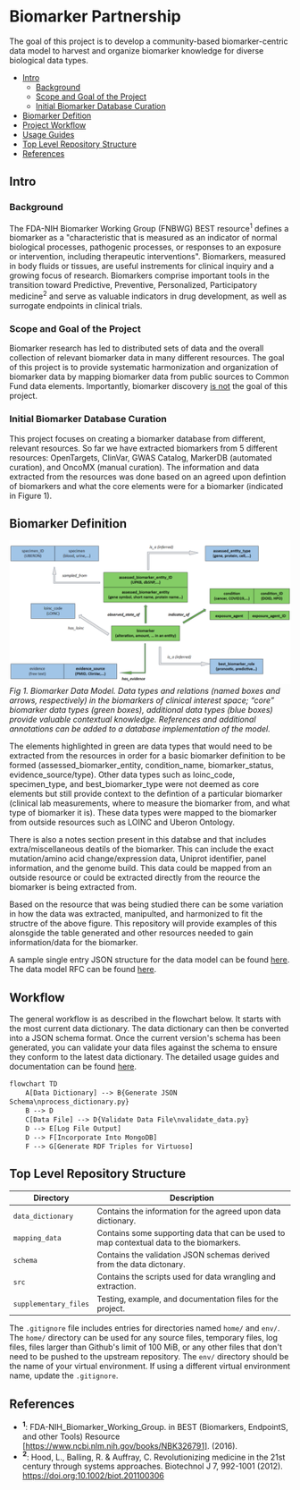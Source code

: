 # Biomarker Partnership  

The goal of this project is to develop a community-based biomarker-centric data model to harvest and organize biomarker knowledge for diverse biological data types. 

- [Intro](#intro)
    - [Background](#background)
    - [Scope and Goal of the Project](#scope-and-goal-of-the-project)
    - [Initial Biomarker Database Curation](#initial-biomarker-database-curation)
- [Biomarker Defition](#biomarker-definition)
- [Project Workflow](#workflow)
- [Usage Guides](https://github.com/biomarker-ontology/biomarker-partnership/tree/main/supplementary_files/documentation)
- [Top Level Repository Structure](#top-level-repository-structure)
- [References](#references)

## Intro
### Background 
The FDA-NIH Biomarker Working Group (FNBWG) BEST resource<sup>1</sup> defines a biomarker as a "characteristic that is measured as an indicator of normal biological processes, pathogenic processes, or responses to an exposure or intervention, including therapeutic interventions". Biomarkers, measured in body fluids or tissues, are useful instrements for clinical inquiry and a growing focus of research. Biomarkers comprise important tools in the transition toward Predictive, Preventive, Personalized, Participatory medicine<sup>2</sup> and serve as valuable indicators in drug development, as well as surrogate endpoints in clinical trials.

### Scope and Goal of the Project
Biomarker research has led to distributed sets of data and the overall collection of relevant biomarker data in many different resources. The goal of this project is to provide systematic harmonization and organization of biomarker data by mapping biomarker data from public sources to Common Fund data elements. Importantly, biomarker discovery <ins>is not</ins> the goal of this project. 

### Initial Biomarker Database Curation
This project focuses on creating a biomarker database from different, relevant resources. So far we have extracted biomarkers from 5 different resources: OpenTargets, ClinVar, GWAS Catalog, MarkerDB (automated curation), and OncoMX (manual curation). The information and data extracted from the resources was done based on an agreed upon defintion of biomarkers and what the core elements were for a biomarker (indicated in Figure 1).

## Biomarker Definition

![DataModel](/supplementary_files/imgs/model.png)  
*Fig 1. Biomarker Data Model. Data types and relations (named boxes and arrows, respectively) in the biomarkers of clinical interest space; “core” biomarker data types (green boxes), additional data types (blue boxes) provide valuable contextual knowledge. References and additional annotations can be added to a database implementation of the model.*

The elements highlighted in green are data types that would need to be extracted from the resources in order for a basic biomarker definition to be formed (assessed_biomarker_entity, condition_name, biomarker_status, evidence_source/type). Other data types such as loinc_code, specimen_type, and best_biomarker_type were not deemed as core elements but still provide context to the defintion of a particular biomarker (clinical lab measurements, where to measure the biomarker from, and what type of biomarker it is). These data types were mapped to the biomarker from outside resources such as LOINC and Uberon Ontology.

There is also a notes section present in this databse and that includes extra/miscellaneous deatils of the biomarker. This can include the exact mutation/amino acid change/expression data, Uniprot identifier, panel information, and the genome build. This data could be mapped from an outside resource or could be extracted directly from the reource the biomarker is being extracted from.

Based on the resource that was being studied there can be some variation in how the data was extracted, manipulted, and harmonized to fit the structre of the above figure. This repository will provide examples of this alonsgide the table generated and other resources needed to gain information/data for the biomarker.

A sample single entry JSON structure for the data model can be found [here](./supplementary_files/sample_data_model_structures/). The data model RFC can be found [here](./supplementary_files/documents/Master_Biomarker_Partnership_Data_Model_RFC.pdf).

## Workflow

The general workflow is as described in the flowchart below. It starts with the most current data dictionary. The data dictionary can then be converted into a JSON schema format. Once the current version's schema has been generated, you can validate your data files against the schema to ensure they conform to the latest data dictionary. The detailed usage guides and documentation can be found [here](/supplementary_files/documentation/toc.md).

```mermaid
flowchart TD
    A[Data Dictionary] --> B{Generate JSON Schema\nprocess_dictionary.py}
    B --> D
    C[Data File] --> D{Validate Data File\nvalidate_data.py}
    D --> E[Log File Output]
    D --> F[Incorporate Into MongoDB]
    F --> G[Generate RDF Triples for Virtuoso]
```

## Top Level Repository Structure 

| Directory             | Description                                                                           |
|-----------------------|---------------------------------------------------------------------------------------|
| `data_dictionary`     | Contains the information for the agreed upon data dictionary.             |
| `mapping_data`        | Contains some supporting data that can be used to map contextual data to the biomarkers.   |
| `schema`              | Contains the validation JSON schemas derived from the data dictonary.                 |
| `src`                 | Contains the scripts used for data wrangling and extraction.                                                         |
| `supplementary_files` | Testing, example, and documentation files for the project.                                              | 

The `.gitignore` file includes entries for directories named `home/` and `env/`. The `home/` directory can be used for any source files, temporary files, log files, files larger than Github's limit of 100 MiB, or any other files that don't need to be pushed to the upstream repository. The `env/` directory should be the name of your virtual environment. If using a different virtual environment name, update the `.gitignore`.  

## References

- **<sup>1</sup>**: FDA-NIH_Biomarker_Working_Group. in BEST (Biomarkers, EndpointS, and other Tools) Resource [https://www.ncbi.nlm.nih.gov/books/NBK326791].     (2016). 
- **<sup>2</sup>**: Hood, L., Balling, R. & Auffray, C. Revolutionizing medicine in the 21st century through systems approaches. Biotechnol J 7, 992-1001 (2012). https://doi.org:10.1002/biot.201100306 